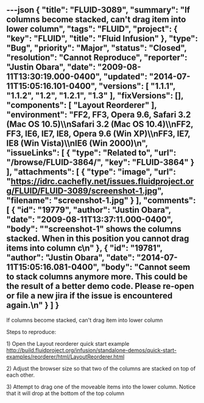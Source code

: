 ---json
{
  "title": "FLUID-3089",
  "summary": "If columns become stacked, can't drag item into lower column",
  "tags": "FLUID",
  "project": {
    "key": "FLUID",
    "title": "Fluid Infusion"
  },
  "type": "Bug",
  "priority": "Major",
  "status": "Closed",
  "resolution": "Cannot Reproduce",
  "reporter": "Justin Obara",
  "date": "2009-08-11T13:30:19.000-0400",
  "updated": "2014-07-11T15:05:16.101-0400",
  "versions": [
    "1.1.1",
    "1.1.2",
    "1.2",
    "1.2.1",
    "1.3"
  ],
  "fixVersions": [],
  "components": [
    "Layout Reorderer"
  ],
  "environment": "FF2, FF3, Opera 9.6, Safari 3.2 (Mac OS 10.5)\\\nSafari 3.2 (Mac OS 10.4)\\\nFF2, FF3, IE6, IE7, IE8, Opera 9.6 (Win XP)\\\nFF3, IE7, IE8 (Win Vista)\\\nIE6 (Win 2000)\n",
  "issueLinks": [
    {
      "type": "Related to",
      "url": "/browse/FLUID-3864/",
      "key": "FLUID-3864"
    }
  ],
  "attachments": [
    {
      "type": "image",
      "url": "https://idrc.cachefly.net/issues.fluidproject.org/FLUID/FLUID-3089/screenshot-1.jpg",
      "filename": "screenshot-1.jpg"
    }
  ],
  "comments": [
    {
      "id": "19779",
      "author": "Justin Obara",
      "date": "2009-08-11T13:37:11.000-0400",
      "body": "\"screenshot-1\" shows the columns stacked. When in this position you cannot drag items into column c\n"
    },
    {
      "id": "19781",
      "author": "Justin Obara",
      "date": "2014-07-11T15:05:16.081-0400",
      "body": "Cannot seem to stack columns anymore more. This could be the result of a better demo code. Please re-open or file a new jira if the issue is encountered again.\n"
    }
  ]
}
---
If columns become stacked, can't drag item into lower column

Steps to reproduce:

1\) Open the Layout reorderer quick start example\
<http://build.fluidproject.org/infusion/standalone-demos/quick-start-examples/reorderer/html/LayoutReorderer.html>

2\) Adjust the browser size so that two of the columns are stacked on top of each other.

3\) Attempt to drag one of the moveable items into the lower column. Notice that it will drop at the bottom of the top column

        